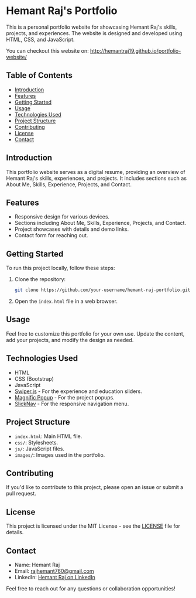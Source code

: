 # Hemant Raj's Portfolio

This is a personal portfolio website for showcasing Hemant Raj's skills, projects, and experiences. The website is designed and developed using HTML, CSS, and JavaScript. 
 
 You can checkout this website on: http://hemantraj19.github.io/portfolio-website/

## Table of Contents
- [Introduction](#introduction)
- [Features](#features)
- [Getting Started](#getting-started)
- [Usage](#usage)
- [Technologies Used](#technologies-used)
- [Project Structure](#project-structure)
- [Contributing](#contributing)
- [License](#license)
- [Contact](#contact)

## Introduction

This portfolio website serves as a digital resume, providing an overview of Hemant Raj's skills, experiences, and projects. It includes sections such as About Me, Skills, Experience, Projects, and Contact.

## Features

- Responsive design for various devices.
- Sections including About Me, Skills, Experience, Projects, and Contact.
- Project showcases with details and demo links.
- Contact form for reaching out.

## Getting Started

To run this project locally, follow these steps:

1. Clone the repository:

   ```bash
   git clone https://github.com/your-username/hemant-raj-portfolio.git
   ```

2. Open the `index.html` file in a web browser.

## Usage

Feel free to customize this portfolio for your own use. Update the content, add your projects, and modify the design as needed.

## Technologies Used

- HTML
- CSS (Bootstrap)
- JavaScript
- [Swiper.js](https://swiperjs.com/) - For the experience and education sliders.
- [Magnific Popup](https://dimsemenov.com/plugins/magnific-popup/) - For the project popups.
- [SlickNav](https://github.com/ComputerWolf/SlickNav) - For the responsive navigation menu.

## Project Structure

- `index.html`: Main HTML file.
- `css/`: Stylesheets.
- `js/`: JavaScript files.
- `images/`: Images used in the portfolio.

## Contributing

If you'd like to contribute to this project, please open an issue or submit a pull request.

## License

This project is licensed under the MIT License - see the [LICENSE](LICENSE) file for details.

## Contact

- Name: Hemant Raj
- Email: rajhemant760@gmail.com
- LinkedIn: [Hemant Raj on LinkedIn](https://www.linkedin.com/in/hemant-raj-12b3561b5/)

Feel free to reach out for any questions or collaboration opportunities!
